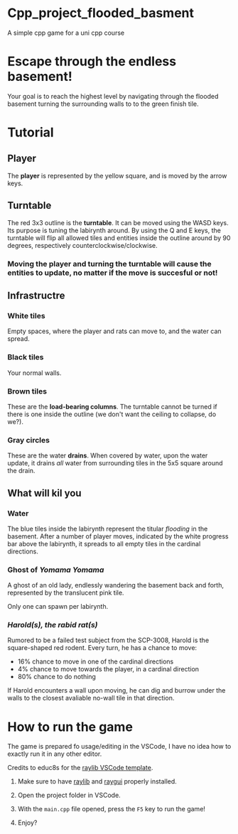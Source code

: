 # Cpp_project_flooded_basment
A simple cpp game for a uni cpp course


# Escape through the endless basement!
Your goal is to reach the highest level by navigating through the flooded basement  turning the surrounding walls to to the green finish tile.

# Tutorial

## Player
The **player** is represented by the yellow square, and is moved by the arrow keys. 

## Turntable
The red 3x3 outline is the **turntable**. It can be moved using the WASD keys. Its purpose is tuning the labirynth around. By using the Q and E keys, the turntable will flip all allowed tiles and entities inside the outline around by 90 degrees, respectively counterclockwise/clockwise.

### Moving the player and turning the turntable will cause the entities to update, no matter if the move is succesful or not!

## Infrastructre

### White tiles 
Empty spaces, where the player and rats can move to, and the water can spread.

### Black tiles
Your normal walls.

### Brown tiles
These are the **load-bearing columns**. The turntable cannot be turned if there is one inside the outline (we don't want the ceiling to collapse, do we?). 

### Gray circles
These are the water **drains**. When covered by water, upon the water update, it drains *all* water from surrounding tiles in the 5x5 square around the drain.

## What will kil you

### Water
The blue tiles inside the labirynth represent the titular *flooding* in the basement. After a number of player moves, indicated by the white progress bar above the labirynth, it spreads to all empty tiles in the cardinal directions.

### Ghost of *Yomama Yomama*
A ghost of an old lady, endlessly wandering the basement back and forth, represented by the translucent pink tile.

Only one can spawn per labirynth.

### *Harold(s), the rabid rat(s)*

Rumored to be a failed test subject from the SCP-3008, Harold is the square-shaped red rodent.
Every turn, he has a chance to move: 
- 16% chance to move in one of the cardinal directions
- 4% chance to move towards the player, in a cardinal direction
- 80% chance to do nothing

If Harold encounters a wall upon moving, he can dig and burrow under the walls to the closest avaliable no-wall tile in that direction.

# How to run the game
The game is prepared fo usage/editing in the VSCode, I have no idea how to exactly run it in any other editor.

Credits to educ8s for the [raylib VSCode template](https://github.com/educ8s/Raylib-CPP-Starter-Template-for-VSCODE-V2).

1. Make sure to have [raylib](https://www.raylib.com/index.html) and [raygui](https://www.youtube.com/watch?v=c7FAQYImXMk&list=LL&index=2) properly installed.

2. Open the project folder in VSCode.
3. With the `main.cpp` file opened, press the `F5` key to run the game!
4. Enjoy? 

